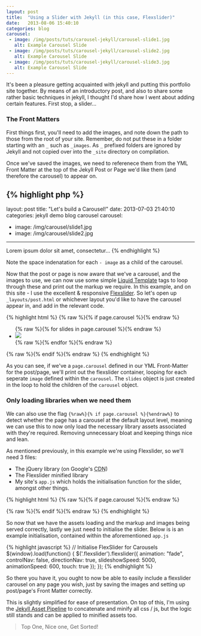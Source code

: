 ```yaml
---
layout: post
title:  "Using a Slider with Jekyll (in this case, Flexslider)"
date:   2013-08-06 15:40:10
categories: blog
carousel:
 - image: /img/posts/tuts/carousel-jekyll/carousel-slide1.jpg
   alt: Example Carousel Slide
 - image: /img/posts/tuts/carousel-jekyll/carousel-slide2.jpg
   alt: Example Carousel Slide
 - image: /img/posts/tuts/carousel-jekyll/carousel-slide3.jpg
   alt: Example Carousel Slide
---
```


It's been a pleasure getting acquainted with jekyll and putting this portfolio site together.  By means of an introductory post, and also to share some rather basic techniques in jekyll, I thought I'd share how I went about adding certain features.  First stop, a slider&hellip;

### The Front Matters

First things first, you'll need to add the images, and note down the path to those from the root of your site. Remember, do not put these in a folder starting with an `_` such as `_images`. As `_` prefixed folders are ignored by Jekyll and not copied over into the `_site` directory on compilation.

Once we've saved the images, we need to referenece them from the YML Front Matter at the top of the Jekyll Post or Page we'd like them (and therefore the carousel) to appear on.

{% highlight php %}
---
layout: post
title:  "Let's build a Carousel!"
date:   2013-07-03 21:40:10
categories: jekyll demo blog carousel
carousel:
 - image: /img/carousel/slide1.jpg
 - image: /img/carousel/slide2.jpg
---

Lorem ipsum dolor sit amet, consectetur...
{% endhighlight %}

Note the space indenatation for each `- image` as a child of the carousel.

Now that the post or page is now aware that we've a carousel, and the images to use, we can now use some simple [Liquid Template][liquid-wiki-gh] tags to loop through these and print out the markup we require.  In this example, and on this site - I use the excellent & responsive [Flexslider][flexslider-gh]. So  let's open up `_layouts/post.html` or whichever layout you'd like to have the carousel appear in, and add in the relevant code.

{% highlight html %}
  {% raw %}{% if page.carousel %}{% endraw %}
  <div class="flexslider">
    <ul class="slides">
      {% raw %}{% for slides in page.carousel %}{% endraw %}
      <li>
        <img src="{% raw %}{{ slides.image }}{% endraw %}">
      </li>
      {% raw %}{% endfor %}{% endraw %}
    </ul>
  </div>
  {% raw %}{% endif %}{% endraw %}
{% endhighlight %}

As you can see, if we've a `page.carousel` defined in our YML Front-Matter for the post/page, we'll print out the flexslider container, looping for each seperate `image` defined within the `carousel`.  The `slides` object is just created in the loop to hold the children of the `carousel` object.

### Only loading libraries when we need them

We can also use the flag `{%raw%}{% if page.carousel %}{%endraw%}` to detect whether the page has a carousel at the default layout level, meaning we can use this to now only load the necessary library assets associated with they're required.  Removing unnecessary bloat and keeping things nice and lean.

As mentioned previously, in this example we're using Flexslider, so we'll need 3 files:
- The jQuery library (on Google's <abbr title="Content Delivery Network">CDN</abbr>)
- The Flexslider minified library
- My site's `app.js` which holds the initialisation function for the slider, amongst other things.

{% highlight html %}
{% raw %}{% if page.carousel %}{% endraw %}
<!-- Google CDN Hosted jQuery  -->
<script src="//ajax.googleapis.com/ajax/libs/jquery/2.0.2/jquery.min.js"></script>
<!-- Flexslider Library  -->
<script src="/js/flexslider.min.js"></script>
<!-- Initialisation Code  -->
<script src="/js/app.js"></script>
{% raw %}{% endif %}{% endraw %}
{% endhighlight %}

So now that we have the assets loading and the markup and images being served correctly, lastly we just need to initialise the slider.  Below is is an example initialisation, contained within the aforementioned `app.js`

{% highlight javascript %}
// Initialise FlexSlider for Carousels
$(window).load(function() {
	$('.flexslider').flexslider({
	animation: "fade",
	controlNav: false,
	directionNav: true,
	slideshowSpeed: 5000,
	animationSpeed: 600,
	touch: true
	});
});
{% endhighlight %}

So there you have it, you ought to now be able to easily include a flexslider carousel on any page you wish, just by saving the images and setting up post/page's Front Matter correctly.

This is slightly simplified for ease of presentation.  On top of this, I'm using the [Jekyll Asset Pipeline][pipeline-gh] to concatenate and minify all css / js, but the logic still stands and can be applied to minified assets too.

> Top One, Nice one, Get Sorted!


[flexslider-gh]: https://github.com/woothemes/FlexSlider
[pipeline-gh]: https://github.com/matthodan/jekyll-asset-pipeline
[liquid-wiki-gh]: https://github.com/Shopify/liquid/wiki/Liquid-for-Designers
